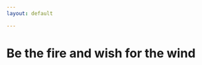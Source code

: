 ```yaml
---
layout: default

---
```


<div id="home" class="container">
  <h1>Be the fire and wish for the wind</h1>


</div>
